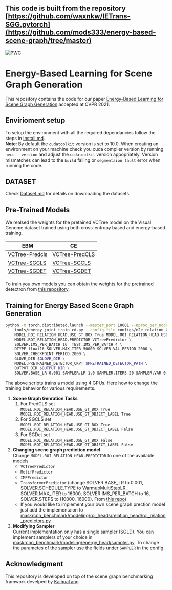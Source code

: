 ## This code is built from the repository [https://github.com/waxnkw/IETrans-SGG.pytorch](https://github.com/mods333/energy-based-scene-graph/tree/master)

[![PWC](https://img.shields.io/endpoint.svg?url=https://paperswithcode.com/badge/energy-based-learning-for-scene-graph/scene-graph-generation-on-visual-genome)](https://paperswithcode.com/sota/scene-graph-generation-on-visual-genome?p=energy-based-learning-for-scene-graph)
# Energy-Based Learning for Scene Graph Generation
This repository contains the code for our paper [Energy-Based Learning for Scene Graph Generation](https://arxiv.org/abs/2103.02221) accepted at CVPR 2021.

## Envirioment setup
To setup the environment with all the required dependancies follow the steps in [Install.md](https://github.com/mods333/energy-based-scene-graph/blob/master/INSTALL.md). 
\
**Note**: By default the `cudatoolkit` version is set to 10.0. When creating an environment on your machine check you cuda compiler version by running `nvcc --version` and adjust the `cudatoolkit` version appopriately. Version mismatches can lead to the `build` failing or `segmentaion fault` error when running the code.

## DATASET
Check [Dataset.md](https://github.com/mods333/energy-based-scene-graph/blob/master/DATASET.md) for details on downloading the datasets.

## Pre-Trained Models

We realsed the weights for the pretained VCTree model on the Visual Genome dataset trained using both cross-entropy based and energy-based training.

| EBM                | CE                 |
|--------------------|--------------------|
| [VCTree-Predcls](https://tinyurl.com/vctree-ebm-predcls) | [VCTree-PredCLS](https://tinyurl.com/yxpt4n7w) |
| [VCTree-SGCLS](https://tinyurl.com/vctree-ebm-sgcls)   | [VCTree-SGCLS](https://tinyurl.com/vctree-ce-sgcls)   |
| [VCTree-SGDET](https://tinyurl.com/vctree-ebm-sgdet)   | [VCTree-SGDET](https://tinyurl.com/vctree-ce-sgdet)   |

To train you own models you can obtain the weights for the pretrained detectron from [this repository](https://github.com/KaihuaTang/Scene-Graph-Benchmark.pytorch).

## Training for Energy Based Scene Graph Generation

```bash
python -m torch.distributed.launch --master_port 10001 --nproc_per_node=4 \
    tools/energy_joint_train_cd.py --config-file configs/e2e_relation_X_101_32_8_FPN_1x.yaml \
    MODEL.ROI_RELATION_HEAD.USE_GT_BOX True MODEL.ROI_RELATION_HEAD.USE_GT_OBJECT_LABEL True \
    MODEL.ROI_RELATION_HEAD.PREDICTOR VCTreePredictor \
    SOLVER.IMS_PER_BATCH 16  TEST.IMS_PER_BATCH 4 \
    DTYPE float16 SOLVER.MAX_ITER 50000 SOLVER.VAL_PERIOD 2000 \
    SOLVER.CHECKPOINT_PERIOD 2000 \
    GLOVE_DIR $GLOVE_DIR \
    MODEL.PRETRAINED_DETECTOR_CKPT $PRETRAINED_DETECTOR_PATH \
    OUTPUT_DIR $OUTPUT_DIR \
    SOLVER.BASE_LR 0.001 SAMPLER.LR 1.0 SAMPLER.ITERS 20 SAMPLER.VAR 0.001 SAMPLER.GRAD_CLIP 0.01 MODEL.DEV_RUN False
```

The above scripts trains a model using 4 GPUs. Here how to change the training behavior for various requirements.
1. **Scene Graph Genration Tasks**
    1. For PredCLS set \
     `MODEL.ROI_RELATION_HEAD.USE_GT_BOX True MODEL.ROI_RELATION_HEAD.USE_GT_OBJECT_LABEL True`
    2. For SGCLS set \
    `MODEL.ROI_RELATION_HEAD.USE_GT_BOX True MODEL.ROI_RELATION_HEAD.USE_GT_OBJECT_LABEL False`
    3. For SGDet set \
    `MODEL.ROI_RELATION_HEAD.USE_GT_BOX False MODEL.ROI_RELATION_HEAD.USE_GT_OBJECT_LABEL False`
2. **Changing scene graph prediction model** \
  Change `MODEL.ROI_RELATION_HEAD.PREDICTOR` to one of the available models
    - `VCTreePredictor`
    - `MotifPredictor`
    - `IMPPredictor`
    - `TransformerPredictor` (change SOLVER.BASE_LR to 0.001, SOLVER.SCHEDULE.TYPE to WarmupMultiStepLR, SOLVER.MAX_ITER to 16000, SOLVER.IMS_PER_BATCH to 16, SOLVER.STEPS to (10000, 16000). From [this repo](https://github.com/KaihuaTang/Scene-Graph-Benchmark.pytorch))
    - If you would like to implement your own scene graph prection model just add the implementaion to [maskrcnn_benchmark/modeling/roi_heads/relation_head/roi_relation_predictors.py](https://github.com/mods333/energy-based-scene-graph/blob/master/maskrcnn_benchmark/modeling/roi_heads/relation_head/roi_relation_predictors.py)
3. **Modifying Sampler** \
    Current implementation only has a single sampler (SGLD). You can implement samplers of your choice in [maskrcnn_benchmark/modeling/energy_head/sampler.py](https://github.com/mods333/energy-based-scene-graph/blob/master/maskrcnn_benchmark/modeling/energy_head/sampler.py). To change the parametes of the sampler use the fields under `SAMPLER` in the config.

## Acknowledgment
This repository is developed on top of the scene graph benchmarking framwork develped by [KaihuaTang](https://github.com/KaihuaTang/Scene-Graph-Benchmark.pytorch)
